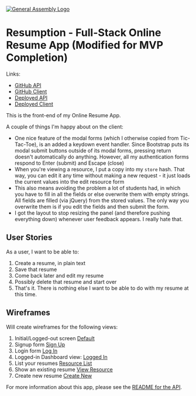 [![General Assembly Logo](https://camo.githubusercontent.com/1a91b05b8f4d44b5bbfb83abac2b0996d8e26c92/687474703a2f2f692e696d6775722e636f6d2f6b6538555354712e706e67)](https://generalassemb.ly/education/web-development-immersive)


# Resumption - Full-Stack Online Resume App (Modified for MVP Completion)

Links:
* [GitHub API](https://github.com/acharliekelly/resumption-api)
* [GitHub Client](https://github.com/acharliekelly/resumption-client)
* [Deployed API](https://boiling-hollows-87968.herokuapp.com/)
* [Deployed Client](https://acharliekelly.github.io/resumption-client)


This is the front-end of my Online Resume App.

A couple of things I'm happy about on the client:
* One nice feature of the modal forms (which I otherwise copied from Tic-Tac-Toe), is an added a keydown event handler. Since Bootstrap puts its modal submit buttons outside of its modal forms, pressing return doesn't automatically do anything. However, all my authentication forms respond to Enter (submit) and Escape (close)
* When you're viewing a resource, I put a copy into my `store` hash. That way, you can edit it any time without making a new request - it just loads the current values into the edit resource form
* This also means avoiding the problem a lot of students had, in which you have to fill in all the fields or else overwrite them with empty strings. All fields are filled (via jQuery) from the stored values. The only way you overwrite them is if you edit the fields and then submit the form.
* I got the layout to stop resizing the panel (and therefore pushing everything down) whenever user feedback appears. I really hate that.


## User Stories

As a user, I want to be able to:
1. Create a resume, in plain text
2. Save that resume
3. Come back later and edit my resume
4. Possibly delete that resume and start over
5. That's it. There is nothing else I want to be able to do with my resume at this time.

## Wireframes

Will create wireframes for the following views:
1. Initial/Logged-out screen [Default](p2-wireframes/wireframe_default.png)
2. Signup form [Sign Up](p2-wireframes/wireframe_signup.png)
3. Login form [Log In](p2-wireframes/wireframe_login2.png)
4. Logged-in Dashboard view: [Logged In](p2-wireframes/wireframe_logged_in.png)
  1. List your resumes [Resource List](p2-wireframes/wireframe_resources-list.png)
  2. Show an  existing resume [View Resource](p2-wireframes/wireframe_show.png)
  3. Create new resume [Create New](p2-wireframes/wireframe_new.png)

For more information about this app, please see the [README for the API](https://github.com/acharliekelly/resumption-api/blob/master/README.md).
